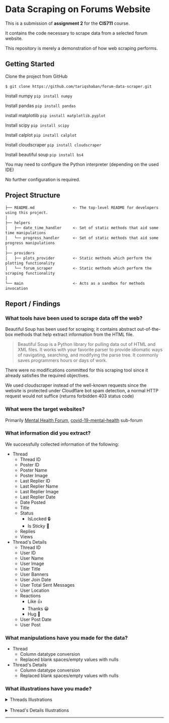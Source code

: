 Data Scraping on Forums Website
==============================
This is a submission of **assignment 2** for the **CIS711** course.

It contains the code necessary to scrape data from a selected forum website.

This repository is merely a demonstration of how web scraping performs.


Getting Started
------------
Clone the project from GitHub

`$ git clone https://github.com/tariqshaban/forum-data-scraper.git`

Install numpy
`pip install numpy`

Install pandas
`pip install pandas`

install matplotlib
`pip install matplotlib.pyplot`

Install scipy
`pip install scipy`

Install calplot
`pip install calplot`

Install cloudscraper
`pip install cloudscraper`

Install beautiful soup
`pip install bs4`

You may need to configure the Python interpreter (depending on the used IDE)

No further configuration is required.


Project Structure
------------

    ├── README.md                 <- The top-level README for developers using this project.
    │
    ├── helpers
    │   ├── date_time_handler     <- Set of static methods that aid some time manipulations
    │   └── progress_handler      <- Set of static methods that aid some progress manipulations
    │
    ├── providers
    │   ├── plots_provider        <- Static methods which perform the plotting functionality
    │   └── forum_scraper         <- Static methods which perform the scraping functionality
    │
    └── main                      <- Acts as a sandbox for methods invocation

Report / Findings
------------

### What tools have been used to scrape data off the web?

Beautiful Soup has been used for scraping; it contains abstract out-of-the-box methods that help extract information
from the HTML file.

> Beautiful Soup is a Python library for pulling
> data out of HTML and XML files. It works with your
> favorite parser to provide idiomatic ways of navigating,
> searching, and modifying the parse tree.
> It commonly saves programmers hours or days of work.

There were no modifications committed for this scraping tool since it already satisfies the required objectives.

We used cloudscraper instead of the well-known requests since the website is protected under Cloudflare bot spam
detection, a normal HTTP request would not suffice (returns forbidden 403 status code)

### What were the target websites?

Primarily [Mental Health Forum](https://www.mentalhealthforum.net/),
[covid-19-mental-health](https://www.mentalhealthforum.net/forum/forums/coronavirus-covid-19-mental-health.394/)
sub-forum

### What information did you extract?

We successfully collected information of the following:

* Thread
    * Thread ID
    * Poster ID
    * Poster Name
    * Poster Image
    * Last Replier ID
    * Last Replier Name
    * Last Replier Image
    * Last Replier Date
    * Date Posted
    * Title
    * Status
        * IsLocked :lock:
        * Is Sticky :pushpin:
    * Replies
    * Views
* Thread's Details
    * Thread ID
    * User ID
    * User Name
    * User Image
    * User Title
    * User Banners
    * User Join Date
    * User Total Sent Messages
    * User Location
    * Reactions
        * Like :thumbsup:
        * Thanks :grinning:
        * Hug :hugs:
    * User Post Date
    * User Post

### What manipulations have you made for the data?

* Thread
    * Column datatype conversion
    * Replaced blank spaces/empty values with nulls
* Thread's Details
    * Column datatype conversion
    * Replaced blank spaces/empty values with nulls

### What illustrations have you made?

<details>
  <summary>Threads Illustrations</summary>

>From `cached_threads.csv` in timestamp `2021-12-07 16:50:02.658498`

> ![plot_threads_posting.png](images/plots/threads/plot_threads_posting.png)
Notice that there are many posts activity in March, just when the [World Health Organization (WHO)
declared covid 19 virus as a pandemic](https://en.wikipedia.org/wiki/Severe_acute_respiratory_syndrome_coronavirus_2#:~:text=The%20World%20Health%20Organization%20declared,on%2011%20March%202020.)
(11 March 2020).

> ![plot_views_with_replies_views.png](images/plots/threads/plot_views_with_replies_views.png)
![plot_views_with_replies_replies.png](images/plots/threads/plot_views_with_replies_replies.png)
***The Coronavirus (COVID-19) thread - Spreading all around the world*** thread received
a total of 902 replies and approximately 18000 views. **However**, this is a misleading plot since it shows views
and replies location based on the **thread's posting date**.

> ![plot_daily_views_with_replies.png](images/plots/threads/plot_view_with_replies_relation.png)
This figure indicates that there is a strong positive correlation between views and replies.

> ![plot_top_15_thread_creators.png](images/plots/threads/plot_top_15_thread_creators.png)
Notice that **Natalie** is the most active member in this sub-forum, she has a banner of *Well-known member*.

> ![plot_top_15_oldest_threads.png](images/plots/threads/plot_top_15_oldest_threads.png)
The thread ***The Coronavirus (COVID-19) thread - Spreading all around the world***
is the oldest thread (posted in 2020-01-26).

> ![plot_locked_sticky_threads.png](images/plots/threads/plot_locked_sticky_threads.png)
There is an insignificant chance for a thread to become either locked or sticky.
 
</details>
<br>
<details>
  <summary>Thread's Details Illustrations</summary>

>From `cached_threads_details.csv` in timestamp `2021-12-07 17:15:54.109998`

> ![plot_replies.png](images/plots/threads_details/plot_replies.png)
The forum has been most active during March and April (regarding the replies).

> ![plot_top_15_repliers.png](images/plots/threads_details/plot_top_15_repliers.png)
The highest replier in the sub-forum is, *unsurprisingly*, **Natalie**; there was a good
indication for Natalie to become one of the highest repliers since she is the highest threads poster.

> ![plot_top_15_messages.png](images/plots/threads_details/plot_top_15_messages.png)
This figure illustrates the number of messages each user sent for **ALL** sub-threads.

> ![plot_user_titles.png](images/plots/threads_details/plot_user_titles.png)
Showing the types of titles each user might have.

> ![plot_user_banners.png](images/plots/threads_details/plot_user_banners.png)
Showing the types of banners each user might have, banners seem to indicate the role of such a user.

> ![plot_users_joining.png](images/plots/threads_details/plot_users_joining.png)
The number of users increased exponentially when covid 19 broke out, you may notice from previous figures that there 
have been posts from only the beginning of 2020, this perhaps indicates that the sub-forum has been cleared during that
time.

> ![plot_user_top_10_locations.png](images/plots/threads_details/plot_user_top_10_locations.png)
Notice that 41% of users are from England, the pie chart also contains ***"."*** as a country since there are no 
restrictions in country names.

</details>

--------